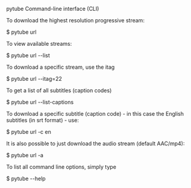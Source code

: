 pytube Command-line interface (CLI)

To download the highest resolution progressive stream:

$ pytube url

To view available streams:

$ pytube url --list

To download a specific stream, use the itag

$ pytube url --itag=22

To get a list of all subtitles (caption codes)

$ pytube url --list-captions

To download a specific subtitle (caption code) - in this case the English subtitles (in srt format) - use:

$ pytube url -c en

It is also possible to just download the audio stream (default AAC/mp4):

$ pytube url -a

To list all command line options, simply type

$ pytube --help
